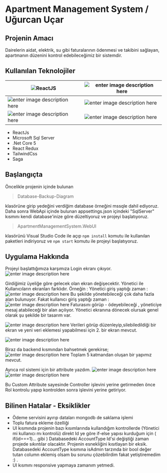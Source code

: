 # Apartment Management System / Uğurcan Uçar

## Projenin Amacı

Dairelerin aidat, elektrik, su gibi faturalarının ödenmesi ve takibini sağlayan, apartmanın düzenini kontrol edebileceğimiz bir sistemdir.

## Kullanılan Teknolojiler

| ![ReactJS](https://external-content.duckduckgo.com/iu/?u=https://www.brainpulse.com/wp-content/uploads/2019/01/react.png&f=1&nofb=1)                                                 | ![enter image description here](https://external-content.duckduckgo.com/iu/?u=https://alexion.nl/wp-content/uploads/2020/10/mssql-180x180.png&f=1&nofb=1)                     |
| ------------------------------------------------------------------------------------------------------------------------------------------------------------------------------------ | ----------------------------------------------------------------------------------------------------------------------------------------------------------------------------- |
| ![enter image description here](https://external-content.duckduckgo.com/iu/?u=https://www.ambient-it.net/wp-content/uploads/2016/08/NET-Core-2-Logo-150x150.jpg&f=1&nofb=1)          | ![enter image description here](https://external-content.duckduckgo.com/iu/?u=https://upload.wikimedia.org/wikipedia/commons/thumb/4/49/Redux.png/180px-Redux.png&f=1&nofb=1) |
| ![enter image description here](https://external-content.duckduckgo.com/iu/?u=https://archive.org/services/img/github.com-tailwindlabs-tailwindcss_-_2020-10-19_01-01-45&f=1&nofb=1) | ![enter image description here](https://external-content.duckduckgo.com/iu/?u=https://cdn.freebiesupply.com/logos/thumbs/1x/redux-saga-logo.png&f=1&nofb=1)                   |

- ReactJs
- Microsoft Sql Server
- .Net Core 5
- React Redux
- TailwindCss
- Saga

## Başlangıçta

Öncelikle projenin içinde bulunan

> Database-Backup-Diagram

klasörüne girip yedeğini verdiğim database örneğini mssqle dahil ediyoruz.
Daha sonra WebApi içinde bulunan appsettings.json içindeki "SqlServer" kısmını kendi database'inize göre düzeltiyoruz ve projeyi başlatıyoruz.

> ApartmentManagementSystem.WebUI

klasörünü Visual Studio Code ile açıp `npm install` komutu ile kullanılan paketleri indiriyoruz ve `npm start` komutu ile projeyi başlatıyoruz.

## Uygulama Hakkında

Projeyi başlattığımıza karşımıza Login ekranı çıkıyor.
![enter image description here](https://i.hizliresim.com/3vk8guv.png)

Girdiğimiz üyeliğe göre gelecek olan ekran değişecektir. Yönetici ile Kullanıcıların ekranları farklıdır. Örneğin : Yönetici giriş yaptığı zaman :
![enter image description here](https://i.hizliresim.com/ktv9mku.png)
Bu şekilde yönetebileceği çok daha fazla alan bulunuyor. Fakat kullanıcı giriş yaptığı zaman :
![enter image description here](https://i.hizliresim.com/avjntnp.jpg)
Faturasını görüp - ödeyebileceği , yöneticiye mesaj atabileceği bir alan açılıyor.
Yönetici ekranına dönecek olursak genel olarak şu şekilde bir tasarım var.

![enter image description here](https://i.hizliresim.com/gxnwo6s.jpg)
Verileri görüp düzenleyip,silebiledildiği bir ekran ve yeni veri eklemesi yapabilmesi için 2. bir ekran mevcut.

![enter image description here](https://i.hizliresim.com/jwx8ta4.jpg)

Biraz da backend kısmından bahsetmek gerekirse;
![enter image description here](https://i.hizliresim.com/6twu6zw.jpg)
Toplam 5 katmandan oluşan bir yapımız mevcut.

Ayrıca rol sistemi için bir attribute yazdım.
![enter image description here](https://i.hizliresim.com/je3qyap.jpg)
![enter image description here](https://i.hizliresim.com/m190ne9.jpg)

Bu Custom Attribute sayesinde Controller işlevini yerine getirmeden önce Rol kontrolu yapıp kontrolden sonra işlevini yerine getiriyor.

## Bilinen Hatalar - Eksiklikler

- Ödeme servisini ayırıp dataları mongodb de saklama işlemi
- Toplu fatura ekleme özelliği
- UI kısmında projenin bazı kısımlarında kullandığım kontrollerde (Yönetici mi kullanıcı mı kontrolü) direkt Id ye göre if-else yapısı kurduğum için ( if(id===1)... gibi ) Databasedeki AccountType Id'si değiştiği zaman projede sıkıntılar olacaktır. Projenin esnekliğini kısıtlayan bir eksik. Databasedeki AccountType kısmına isAdmin tarzında bir bool değer tutan column eklemiş olsam bu sorunu çözebilirdim fakat yetiştiremedim :) .
- UI kısmını responsive yapmaya zamanım yetmedi.
